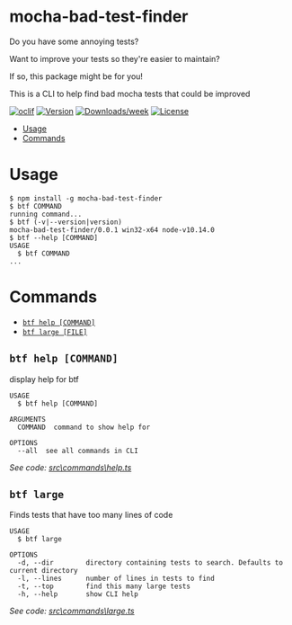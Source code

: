 mocha-bad-test-finder
=====================

Do you have some annoying tests?

Want to improve your tests so they're easier to maintain?

If so, this package might be for you!

This is a CLI to help find bad mocha tests that could be improved

[![oclif](https://img.shields.io/badge/cli-oclif-brightgreen.svg)](https://oclif.io)
[![Version](https://img.shields.io/npm/v/mocha-bad-test-finder.svg)](https://npmjs.org/package/mocha-bad-test-finder)
[![Downloads/week](https://img.shields.io/npm/dw/mocha-bad-test-finder.svg)](https://npmjs.org/package/mocha-bad-test-finder)
[![License](https://img.shields.io/npm/l/mocha-bad-test-finder.svg)](https://github.com/Dylanlan/mocha-bad-test-finder/blob/master/package.json)

<!-- toc -->
* [Usage](#usage)
* [Commands](#commands)
<!-- tocstop -->
# Usage
<!-- usage -->
```sh-session
$ npm install -g mocha-bad-test-finder
$ btf COMMAND
running command...
$ btf (-v|--version|version)
mocha-bad-test-finder/0.0.1 win32-x64 node-v10.14.0
$ btf --help [COMMAND]
USAGE
  $ btf COMMAND
...
```
<!-- usagestop -->
# Commands
<!-- commands -->
* [`btf help [COMMAND]`](#btf-help-command)
* [`btf large [FILE]`](#btf-large-file)

## `btf help [COMMAND]`

display help for btf

```
USAGE
  $ btf help [COMMAND]

ARGUMENTS
  COMMAND  command to show help for

OPTIONS
  --all  see all commands in CLI
```

_See code: [src\commands\help.ts](https://github.com/Dylanlan/mocha-bad-test-finder/blob/v0.0.1/src\commands\help.ts)_

## `btf large`

Finds tests that have too many lines of code

```
USAGE
  $ btf large

OPTIONS
  -d, --dir        directory containing tests to search. Defaults to current directory
  -l, --lines      number of lines in tests to find
  -t, --top        find this many large tests
  -h, --help       show CLI help
```

_See code: [src\commands\large.ts](https://github.com/Dylanlan/mocha-bad-test-finder/blob/v0.0.1/src\commands\large.ts)_
<!-- commandsstop -->
